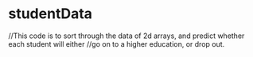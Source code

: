 # studentData

//This code is to sort through the data of 2d arrays, and predict whether each student will either 
//go on to a higher education, or drop out.
